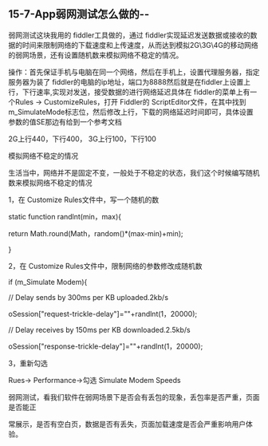 ## 15-7-App弱网测试怎么做的--

弱网测试这块我用的 fiddler工具做的，通过 fiddler实现延迟发送数据或接收的数据的时间来限制网络的下载速度和上传速度，从而达到模拟2G\3G\4G的移动网络的弱网场景，还有设置随机数来模拟网络不稳定的情况。

操作：首先保证手机与电脑在同一个网络，然后在手机上，设置代理服务器，指定服务器为装了 fiddler的电脑的ip地址，端口为8888然后就是在fiddler上设置上行，下行速率,实现对发送，接受数据的进行网络延迟具体在 fiddler的菜单上有一个Rules -> CustomizeRules，打开 Fiddler的 ScriptEditor文件，在其中找到 m_SimulateMode标志位，然后修改上行，下载的网络延迟时间即可，具体设置参数的值SE那边有给到一个参考文档

2G上行440，下行400， 3G上行100，下行100

模拟网络不稳定的情况

生活当中，网络并不是固定不变，一般处于不稳定的状态，我们这个时候编写随机数来模拟网络不稳定的情况

1，在 Customize Rules文件中，写一个随机的数

static function randlnt(min，max){

return Math.round(Math，random()*(max-min)+min);

}

2，在 Customize Rules文件中，限制网络的参数修改成随机数

if (m_Simulate Modem){

// Delay sends by 300ms per KB uploaded.2kb/s

oSession["request-trickle-delay"]=""+randlnt(1，20000);

// Delay receives by 150ms per KB downloaded.2.5kb/s

oSession["response-trickle-delay"]=""+randlnt(1，20000);

3，重新勾选

Rues-> Performance->勾选 Simulate Modem Speeds

弱网测试，看我们软件在弱网场景下是否会有丢包的现象，丢包率是否严重，页面是否能正

常展示，是否有空白页，数据是否有丢失，页面加载速度是否会严重影响用户体验。
